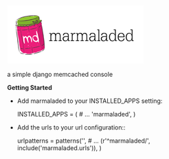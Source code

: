 ![marmaladed](https://github.com/gvnn/marmaladed/raw/master/resources/logo.md.png)

a simple django memcached console

**Getting Started**

* Add marmaladed to your INSTALLED_APPS setting:

	INSTALLED_APPS = (
		# ...
		'marmaladed',
	)
	   
* Add the urls to your url configuration::

	urlpatterns = patterns('',
		# ...
		(r'^marmaladed/', include('marmaladed.urls')),
	)